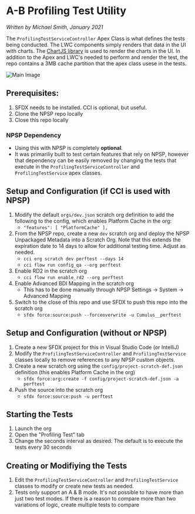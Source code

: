 # A-B Profiling Test Utility
_Written by Michael Smith, January 2021_

The `ProfilingTestServiceController` Apex Class is what defines the tests being conducted. The LWC components simply renders that data in the UI with charts. The [ChartJS library](https://salesforcelabs.github.io/LightningWebChartJS/) is used to render the charts in the UI. In addition to the Apex and LWC's needed to perform and render the test, the repo contains a 3MB cache partition that the apex class usese in the tests.

![Main Image](https://github.com/force2b/Performance-Tester-AB/blob/main/images/PerfTestPage.png)

## Prerequisites:
1. SFDX needs to be installed. CCI is optional, but useful.
2. Clone the NPSP repo locally
3. Close this repo locally

### NPSP Dependency
- Using this with NPSP is completely **optional**.
- It was primariliy built to test certain features that rely on NPSP, however that dependency can be easily removed by changing the tests that execute in the `ProfilingTestServiceController` and `ProfilingTestService` apex classes. 

## Setup and Configuration (if CCI is used with NPSP)
1. Modify the default `orgs/dev.json` scratch org definition to add the following to the config, which enables Platform Cache in the org:
   - `"features": [ "PlatformCache" ],`
1. From the NPSP repo, create a new `dev` scratch org and deploy the NPSP Unpackaged Metadata into a Scratch Org. Note that this extends the expiration date to 14 days to allow for additional testing time. Adjust as needed.
   - `cci org scratch dev perftest --days 14` 
   - `cci flow run config_qa --org perftest`
2. Enable RD2 in the scratch org
   - `cci flow run enable_rd2 --org perftest`
3. Enable Advanced BDI Mapping in the scratch org
   -  This has to be done manually through NPSP Settings -> System -> Advanced Mapping
4. Switch to the close of this repo and use SFDX to push this repo into the scratch org
   - `sfdx force:source:push --forceoverwrite -u Cumulus__perftest`

## Setup and Configuration (without or NPSP)
1. Create a new SFDX project for this in Visual Studio Code (or IntelliJ)
2. Modify the `ProfilingTestServiceController` and `ProfilingTestService` classes locally to remove references to any NPSP custom objects.
3. Create a new scratch org using the `config/project-scratch-def.json` definition (this enables Platform Cache in the org)
   - `sfdx force:org:create -f config/project-scratch-def.json -a perftest`
4. Push the source into the scratch org
   - `sfdx force:source:push -u perftest`

## Starting the Tests
1. Launch the org
2. Open the "Profiling Test" tab
3. Change the seconds interval as desired. The default is to execute the tests every 30 seconds

## Creating or Modifiying the Tests
1. Edit the `ProfilingTestServiceController` and `ProfilingTestService` classes to modify or create new tests as needed.
2. Tests only support an A & B mode. It's not possible to have more than just two test modes. If there is a reason to compare more than two variations of logic, create multiple tests to compare
